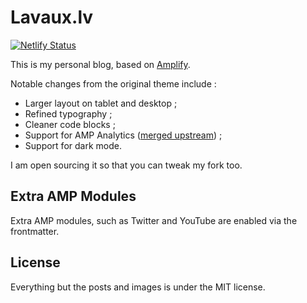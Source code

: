 # Lavaux.lv

[![Netlify Status](https://api.netlify.com/api/v1/badges/e1eab642-9398-476a-9297-9ebc172f13db/deploy-status)](https://app.netlify.com/sites/lavaux-lv/deploys)

This is my personal blog, based on [Amplify](https://github.com/ageitgey/amplify).

Notable changes from the original theme include :

- Larger layout on tablet and desktop ;
- Refined typography ;
- Cleaner code blocks ;
- Support for AMP Analytics ([merged upstream](https://github.com/ageitgey/amplify/pull/20)) ;
- Support for dark mode.

I am open sourcing it so that you can tweak my fork too.

## Extra AMP Modules

Extra AMP modules, such as Twitter and YouTube are enabled via the frontmatter.

## License

Everything but the posts and images is under the MIT license.
